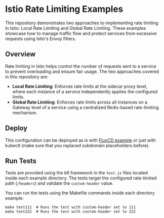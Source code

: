 # Istio Rate Limiting Examples

This repository demonstrates two approaches to implementing rate limiting in Istio: Local Rate Limiting and Global Rate Limiting. These examples showcase how to manage traffic flow and protect services from excessive requests using Istio's Envoy filters.

## Overview

Rate limiting in Istio helps control the number of requests sent to a service to prevent overloading and ensure fair usage. The two approaches covered in this repository are:
- **Local Rate Limiting**: Enforces rate limits at the sidecar proxy level, where each instance of a service independently applies the configured limits.
- **Global Rate Limiting**: Enforces rate limits across all instances on a Gateway level of a service using a centralized Redis-based rate-limiting mechanism.

## Deploy

This configuration can be deployed as is with [FluxCD example](https://github.com/brainfair/awesome-flux-head/blob/main/clusters/homelab/02-istio-ratelimits.yaml) or just with kubectl (make sure that you replaced subdomain placeholders before).

## Run Tests
Tests are provided using the k6 framework in the ```test.js``` files located inside each example directory. The tests target the configured rate-limited path (```/headers```) and validate the ```custom-header``` value.

You can run the tests using the Makefile commands inside each directory example:
```
make test111  # Runs the test with custom-header set to 111
make test222  # Runs the test with custom-header set to 222
```
